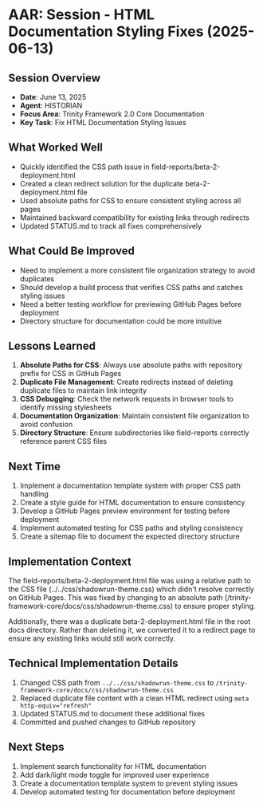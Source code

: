 # AAR: Session - HTML Documentation Styling Fixes (2025-06-13)

## Session Overview
- **Date**: June 13, 2025
- **Agent**: HISTORIAN
- **Focus Area**: Trinity Framework 2.0 Core Documentation
- **Key Task**: Fix HTML Documentation Styling Issues

## What Worked Well
- Quickly identified the CSS path issue in field-reports/beta-2-deployment.html
- Created a clean redirect solution for the duplicate beta-2-deployment.html file
- Used absolute paths for CSS to ensure consistent styling across all pages
- Maintained backward compatibility for existing links through redirects
- Updated STATUS.md to track all fixes comprehensively

## What Could Be Improved
- Need to implement a more consistent file organization strategy to avoid duplicates
- Should develop a build process that verifies CSS paths and catches styling issues
- Need a better testing workflow for previewing GitHub Pages before deployment
- Directory structure for documentation could be more intuitive

## Lessons Learned
1. **Absolute Paths for CSS**: Always use absolute paths with repository prefix for CSS in GitHub Pages
2. **Duplicate File Management**: Create redirects instead of deleting duplicate files to maintain link integrity
3. **CSS Debugging**: Check the network requests in browser tools to identify missing stylesheets
4. **Documentation Organization**: Maintain consistent file organization to avoid confusion
5. **Directory Structure**: Ensure subdirectories like field-reports correctly reference parent CSS files

## Next Time
1. Implement a documentation template system with proper CSS path handling
2. Create a style guide for HTML documentation to ensure consistency
3. Develop a GitHub Pages preview environment for testing before deployment
4. Implement automated testing for CSS paths and styling consistency
5. Create a sitemap file to document the expected directory structure

## Implementation Context
The field-reports/beta-2-deployment.html file was using a relative path to the CSS file (../../css/shadowrun-theme.css) which didn't resolve correctly on GitHub Pages. This was fixed by changing to an absolute path (/trinity-framework-core/docs/css/shadowrun-theme.css) to ensure proper styling.

Additionally, there was a duplicate beta-2-deployment.html file in the root docs directory. Rather than deleting it, we converted it to a redirect page to ensure any existing links would still work correctly.

## Technical Implementation Details
1. Changed CSS path from `../../css/shadowrun-theme.css` to `/trinity-framework-core/docs/css/shadowrun-theme.css`
2. Replaced duplicate file content with a clean HTML redirect using `meta http-equiv="refresh"`
3. Updated STATUS.md to document these additional fixes
4. Committed and pushed changes to GitHub repository

## Next Steps
1. Implement search functionality for HTML documentation
2. Add dark/light mode toggle for improved user experience
3. Create a documentation template system to prevent styling issues
4. Develop automated testing for documentation before deployment